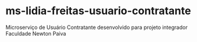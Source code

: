 # ms-lidia-freitas-usuario-contratante
Microserviço de Usuário Contratante desenvolvido para projeto integrador Faculdade Newton Paiva

